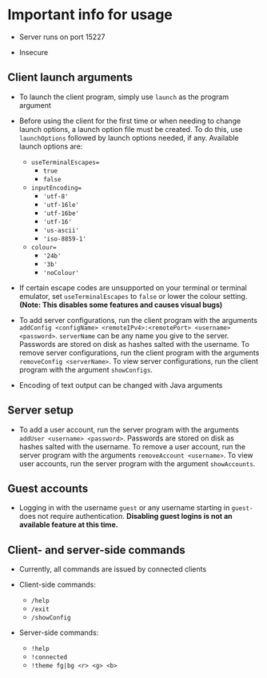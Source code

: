 # Important info for usage

* Server runs on port 15227

* Insecure

## Client launch arguments

* To launch the client program, simply use `launch` as the program argument

* Before using the client for the first time or when needing to change launch options, a launch option file must be created. To do this, use `launchOptions` followed by launch options needed, if any. Available launch options are:
    * `useTerminalEscapes=`
        * `true`
        * `false`
    * `inputEncoding=`
        * `'utf-8'`
        * `'utf-16le'`
        * `'utf-16be'`
        * `'utf-16'`
        * `'us-ascii'`
        * `'iso-8859-1'`
    * `colour=`
        * `'24b'`
        * `'3b'`
        * `'noColour'`

* If certain escape codes are unsupported on your terminal or terminal emulator, set `useTerminalEscapes` to `false` or lower the colour setting. **(Note: This disables some features and causes visual bugs)**

* To add server configurations, run the client program with the arguments `addConfig <configName> <remoteIPv4>:<remotePort> <username> <password>`. `serverName` can be any name you give to the server. Passwords are stored on disk as hashes salted with the username. To remove server configurations, run the client program with the arguments `removeConfig <serverName>`. To view server configurations, run the client program with the argument `showConfigs`.

* Encoding of text output can be changed with Java arguments

## Server setup

* To add a user account, run the server program with the arguments `addUser <username> <password>`. Passwords are stored on disk as hashes salted with the username. To remove a user account, run the server program with the arguments `removeAccount <username>`. To view user accounts, run the server program with the argument `showAccounts`.

## Guest accounts

* Logging in with the username `guest` or any username starting in `guest-` does not require authentication. **Disabling guest logins is not an available feature at this time.**

## Client- and server-side commands

* Currently, all commands are issued by connected clients

* Client-side commands:
    * `/help`
    * `/exit`
    * `/showConfig`

* Server-side commands:
    * `!help`
    * `!connected`
    * `!theme fg|bg <r> <g> <b>`
